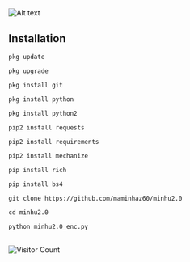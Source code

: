 ##
![Alt text](https://user-images.githubusercontent.com/110269240/184834703-4c855b86-1de6-4058-b1fb-1e5b686915ec.gif)



## Installation

```
pkg update

pkg upgrade

pkg install git

pkg install python

pkg install python2

pip2 install requests

pip2 install requirements

pip2 install mechanize

pip install rich

pip install bs4

git clone https://github.com/maminhaz60/minhu2.0

cd minhu2.0

python minhu2.0_enc.py
```

##
![Visitor Count](https://profile-counter.glitch.me/maminhaz60/count.svg)

